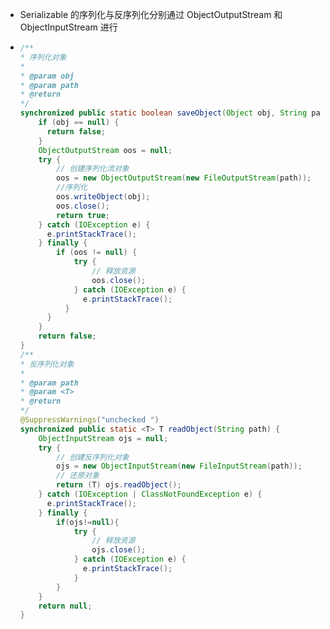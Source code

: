 - Serializable 的序列化与反序列化分别通过 ObjectOutputStream 和 ObjectInputStream 进行
- ```java
  /**
  * 序列化对象
  *
  * @param obj
  * @param path
  * @return
  */
  synchronized public static boolean saveObject(Object obj, String path) {
      if (obj == null) {
      	return false;
      }
      ObjectOutputStream oos = null;
      try {
          // 创建序列化流对象
          oos = new ObjectOutputStream(new FileOutputStream(path));
          //序列化
          oos.writeObject(obj);
          oos.close();
          return true;
      } catch (IOException e) {
      	e.printStackTrace();
      } finally {
          if (oos != null) {
              try {
                  // 释放资源
                  oos.close();
              } catch (IOException e) {
          		e.printStackTrace();
          	}
      	}
      }
      return false;
  }
  /**
  * 反序列化对象
  *
  * @param path
  * @param <T>
  * @return
  */
  @SuppressWarnings("unchecked ")
  synchronized public static <T> T readObject(String path) {
      ObjectInputStream ojs = null;
      try {
          // 创建反序列化对象
          ojs = new ObjectInputStream(new FileInputStream(path));
          // 还原对象
          return (T) ojs.readObject();
      } catch (IOException | ClassNotFoundException e) {
      	e.printStackTrace();
      } finally {
          if(ojs!=null){
              try {
                  // 释放资源
                  ojs.close();
              } catch (IOException e) {
              	e.printStackTrace();
              }
          }
      }
      return null;
  }
  ```